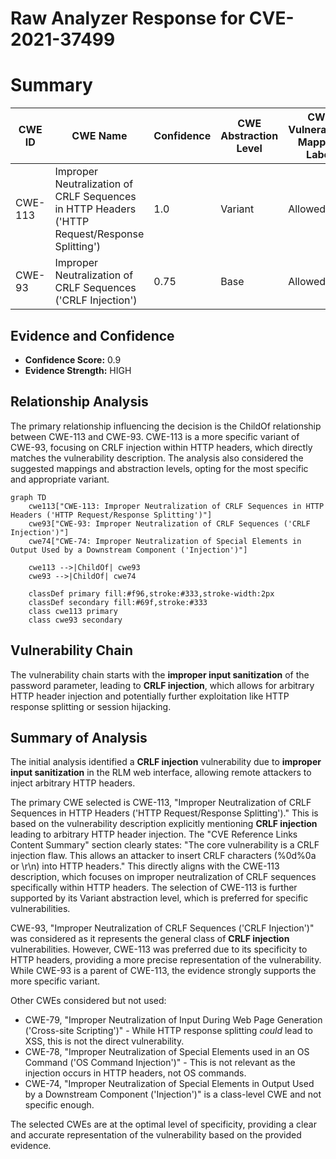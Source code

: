 # Raw Analyzer Response for CVE-2021-37499

# Summary
| CWE ID | CWE Name | Confidence | CWE Abstraction Level | CWE Vulnerability Mapping Label | CWE-Vulnerability Mapping Notes |
|---|---|---|---|---|---|
| CWE-113 | Improper Neutralization of CRLF Sequences in HTTP Headers ('HTTP Request/Response Splitting') | 1.0 | Variant | Allowed | Primary CWE |
| CWE-93 | Improper Neutralization of CRLF Sequences ('CRLF Injection') | 0.75 | Base | Allowed | Secondary Candidate |

## Evidence and Confidence

*   **Confidence Score:** 0.9
*   **Evidence Strength:** HIGH

## Relationship Analysis
The primary relationship influencing the decision is the ChildOf relationship between CWE-113 and CWE-93. CWE-113 is a more specific variant of CWE-93, focusing on CRLF injection within HTTP headers, which directly matches the vulnerability description. The analysis also considered the suggested mappings and abstraction levels, opting for the most specific and appropriate variant.

```mermaid
graph TD
    cwe113["CWE-113: Improper Neutralization of CRLF Sequences in HTTP Headers ('HTTP Request/Response Splitting')"]
    cwe93["CWE-93: Improper Neutralization of CRLF Sequences ('CRLF Injection')"]
    cwe74["CWE-74: Improper Neutralization of Special Elements in Output Used by a Downstream Component ('Injection')"]

    cwe113 -->|ChildOf| cwe93
    cwe93 -->|ChildOf| cwe74

    classDef primary fill:#f96,stroke:#333,stroke-width:2px
    classDef secondary fill:#69f,stroke:#333
    class cwe113 primary
    class cwe93 secondary
```

## Vulnerability Chain
The vulnerability chain starts with the **improper input sanitization** of the password parameter, leading to **CRLF injection**, which allows for arbitrary HTTP header injection and potentially further exploitation like HTTP response splitting or session hijacking.

## Summary of Analysis
The initial analysis identified a **CRLF injection** vulnerability due to **improper input sanitization** in the RLM web interface, allowing remote attackers to inject arbitrary HTTP headers.

The primary CWE selected is CWE-113, "Improper Neutralization of CRLF Sequences in HTTP Headers ('HTTP Request/Response Splitting')." This is based on the vulnerability description explicitly mentioning **CRLF injection** leading to arbitrary HTTP header injection. The "CVE Reference Links Content Summary" section clearly states: "The core vulnerability is a CRLF injection flaw. This allows an attacker to insert CRLF characters (%0d%0a or \r\n) into HTTP headers." This directly aligns with the CWE-113 description, which focuses on improper neutralization of CRLF sequences specifically within HTTP headers. The selection of CWE-113 is further supported by its Variant abstraction level, which is preferred for specific vulnerabilities.

CWE-93, "Improper Neutralization of CRLF Sequences ('CRLF Injection')" was considered as it represents the general class of **CRLF injection** vulnerabilities. However, CWE-113 was preferred due to its specificity to HTTP headers, providing a more precise representation of the vulnerability. While CWE-93 is a parent of CWE-113, the evidence strongly supports the more specific variant.

Other CWEs considered but not used:
* CWE-79, "Improper Neutralization of Input During Web Page Generation ('Cross-site Scripting')" - While HTTP response splitting *could* lead to XSS, this is not the direct vulnerability.
* CWE-78, "Improper Neutralization of Special Elements used in an OS Command ('OS Command Injection')" - This is not relevant as the injection occurs in HTTP headers, not OS commands.
* CWE-74, "Improper Neutralization of Special Elements in Output Used by a Downstream Component ('Injection')" is a class-level CWE and not specific enough.

The selected CWEs are at the optimal level of specificity, providing a clear and accurate representation of the vulnerability based on the provided evidence.